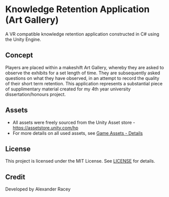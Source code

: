 # Knowledge Retention Application (Art Gallery)
A VR compatible knowledge retention application constructed in C# using the Unity Engine. 

## Concept
Players are placed within a makeshift Art Gallery, whereby they are asked to observe the exhibits for a set length of time. They are subsequently asked questions on what they have observed, in an attempt to record the quality of their short term retention. This application represents a substantial piece of supplimentary material created for my 4th year university dissertation/honours project.

## Assets
* All assets were freely sourced from the Unity Asset store - https://assetstore.unity.com/hp
* For more details on all used assets, see [Game Assets - Details](Documentation/Game%20Assets%20-%20Details.txt)

## License
This project is licensed under the MIT License. See [LICENSE](LICENSE) for details.

## Credit
Developed by Alexander Racey